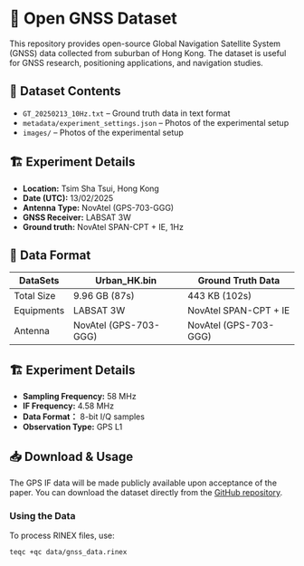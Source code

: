 # 📡 Open GNSS Dataset  

This repository provides open-source Global Navigation Satellite System (GNSS) data collected from suburban of Hong Kong. The dataset is useful for GNSS research, positioning applications, and navigation studies.

## 📂 Dataset Contents
- `GT_20250213_10Hz.txt` – Ground truth data in text format  
- `metadata/experiment_settings.json` – Photos of the experimental setup  
- `images/` – Photos of the experimental setup  

## 🏗 Experiment Details
- **Location:** Tsim Sha Tsui, Hong Kong  
- **Date (UTC):** 13/02/2025
- **Antenna Type:** NovAtel (GPS-703-GGG)
- **GNSS Receiver:** LABSAT 3W  
- **Ground truth:** NovAtel SPAN-CPT + IE, 1Hz

## 📑 Data Format  

| DataSets    | Urban_HK.bin       | Ground Truth Data    |
|-------------|--------------------|----------------------|
| Total Size  | 9.96 GB (87s)      |      443 KB (102s)   |
| Equipments  | LABSAT 3W          | NovAtel SPAN-CPT + IE|
| Antenna     | NovAtel (GPS-703-GGG) | NovAtel (GPS-703-GGG) |

## 🏗 Experiment Details
- **Sampling Frequency:** 58 MHz
- **IF Frequency:** 4.58 MHz
- **Data Format：** 8-bit I/Q samples
- **Observation Type:** GPS L1 


## 📥 Download & Usage  
The GPS IF data will be made publicly available upon acceptance of the paper.
You can download the dataset directly from the [GitHub repository](https://github.com/yourusername/GNSS-OpenData).  

### **Using the Data**
To process RINEX files, use:  
```bash
teqc +qc data/gnss_data.rinex
